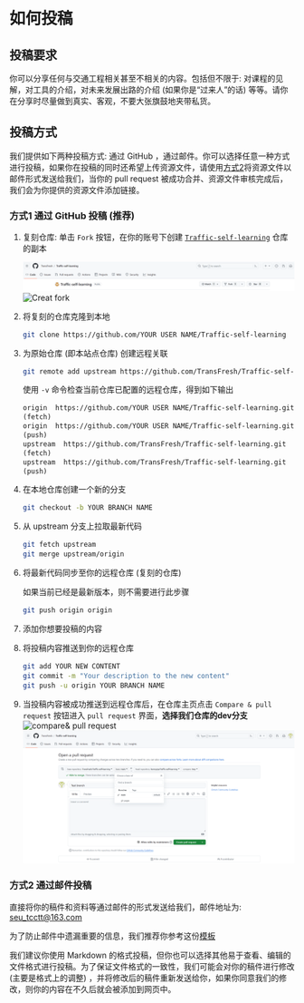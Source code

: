# 如何投稿

## 投稿要求

你可以分享任何与交通工程相关甚至不相关的内容。包括但不限于: 对课程的见解，对工具的介绍，对未来发展出路的介绍 (如果你是“过来人”的话) 等等。请你在分享时尽量做到真实、客观，不要大张旗鼓地夹带私货。

## 投稿方式

我们提供如下两种投稿方式: 通过 GitHub ，通过邮件。你可以选择任意一种方式进行投稿，如果你在投稿的同时还希望上传资源文件，请使用[方式2](#方式2-通过邮件投稿)将资源文件以邮件形式发送给我们，当你的 pull request 被成功合并、资源文件审核完成后，我们会为你提供的资源文件添加链接。

### 方式1 通过 GitHub 投稿 (推荐)

1. 复刻仓库: 单击 `Fork` 按钮，在你的账号下创建 [`Traffic-self-learning`](https://github.com/TransFresh/Traffic-self-learning) 仓库的副本

    ![Fork 仓库](./contributeMDpictures/fork.png)
    ![Creat fork](./contributeMDpictures/create_fork.png)

2. 将复刻的仓库克隆到本地

    ```bash
    git clone https://github.com/YOUR USER NAME/Traffic-self-learning
    ```

3. 为原始仓库 (即本站点仓库) 创建远程关联

    ```bash
    git remote add upstream https://github.com/TransFresh/Traffic-self-learning.git
    ```

    使用 `-v` 命令检查当前仓库已配置的远程仓库，得到如下输出

    ```text
    origin  https://github.com/YOUR USER NAME/Traffic-self-learning.git  (fetch)
    origin  https://github.com/YOUR USER NAME/Traffic-self-learning.git  (push)
    upstream  https://github.com/TransFresh/Traffic-self-learning.git  (fetch)
    upstream  https://github.com/TransFresh/Traffic-self-learning.git  (push)
    ```

4. 在本地仓库创建一个新的分支

    ```bash
    git checkout -b YOUR BRANCH NAME
    ```

5. 从 upstream 分支上拉取最新代码

    ```bash
    git fetch upstream
    git merge upstream/origin
    ```

6. 将最新代码同步至你的远程仓库 (复刻的仓库)

    如果当前已经是最新版本，则不需要进行此步骤

    ```bash
    git push origin origin
    ```

7. 添加你想要投稿的内容

8. 将投稿内容推送到你的远程仓库

    ```bash
    git add YOUR NEW CONTENT
    git commit -m "Your description to the new content"
    git push -u origin YOUR BRANCH NAME
    ```

9. 当投稿内容被成功推送到远程仓库后，在仓库主页点击 `Compare & pull request` 按钮进入 `pull request` 界面，**选择我们仓库的dev分支**
    ![compare& pull request](./contributeMDpictures/compare&pull_request.png)
    ![pull request](./contributeMDpictures/pull_request.png)

### 方式2 通过邮件投稿

直接将你的稿件和资料等通过邮件的形式发送给我们，邮件地址为: <seu_tcctt@163.com>

为了防止邮件中遗漏重要的信息，我们推荐你参考这份[模板](./ContributeContent/template.md)

我们建议你使用 Markdown 的格式投稿，但你也可以选择其他易于查看、编辑的文件格式进行投稿。为了保证文件格式的一致性，我们可能会对你的稿件进行修改 (主要是格式上的调整) ，并将修改后的稿件重新发送给你，如果你同意我们的修改，则你的内容在不久后就会被添加到网页中。
